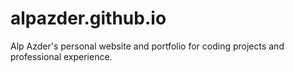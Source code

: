 # alpazder.github.io
Alp Azder's personal website and portfolio for coding projects and professional experience.
